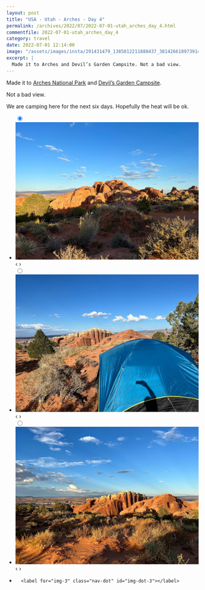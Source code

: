```yaml
---
layout: post
title: "USA - Utah - Arches - Day 4"
permalink: /archives/2022/07/2022-07-01-utah_arches_day_4.html
commentfile: 2022-07-01-utah_arches_day_4
category: travel
date: 2022-07-01 12:14:00
image: "/assets/images/insta/291431479_1385812211888437_3814266189739149439_n_18213073141152832.jpg"
excerpt: |
  Made it to Arches and Devil’s Garden Campsite. Not a bad view.
---
```


Made it to [Arches National Park](https://maps.app.goo.gl/umWbctksWn47yHuw6) and [Devil’s Garden Campsite](https://maps.app.goo.gl/AB9PaV4jt3PuSwPv5).

Not a bad view.

We are camping here for the next six days. Hopefully the heat will be ok.

<ul class="slides">
    <input type="radio" name="radio-btn" id="img-1" checked="checked" />
    <li class="slide-container">
        <div class="slide">
          <a href="/assets/images/insta/291186599_1230266211065564_8236595664530107285_n_18171820408238766.jpg"><img src="/assets/images/insta/291186599_1230266211065564_8236595664530107285_n_18171820408238766.jpg" /></a>
        </div>
    <div class="nav">
      <label for="img-3" class="prev">&#x2039;</label>
      <label for="img-2" class="next">&#x203a;</label>
    </div>
    </li>
        <input type="radio" name="radio-btn" id="img-2"  />
    <li class="slide-container">
        <div class="slide">
          <a href="/assets/images/insta/291814748_584770156416901_4640057166475569628_n_17911678658553641.jpg"><img src="/assets/images/insta/291814748_584770156416901_4640057166475569628_n_17911678658553641.jpg" /></a>
        </div>
    <div class="nav">
      <label for="img-1" class="prev">&#x2039;</label>
      <label for="img-3" class="next">&#x203a;</label>
    </div>
    </li>
    <input type="radio" name="radio-btn" id="img-3" />
    <li class="slide-container">
        <div class="slide">
          <a href="/assets/images/insta/291431479_1385812211888437_3814266189739149439_n_18213073141152832.jpg"><img src="/assets/images/insta/291431479_1385812211888437_3814266189739149439_n_18213073141152832.jpg" /></a>
        </div>
    <div class="nav">
      <label for="img-2" class="prev">&#x2039;</label>
      <label for="img-1" class="next">&#x203a;</label>
    </div>
    </li>
			
<li class="nav-dots">
      <label for="img-1" class="nav-dot" id="img-dot-1"></label>
      <label for="img-2" class="nav-dot" id="img-dot-2"></label>

      <label for="img-3" class="nav-dot" id="img-dot-3"></label>

</li>
</ul>
